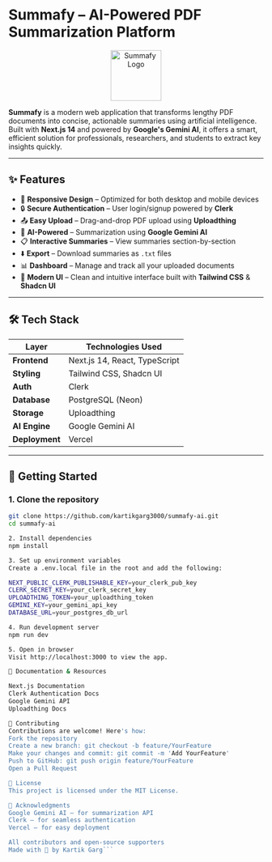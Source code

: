 # Summafy – AI-Powered PDF Summarization Platform

<p align="center">
  <img src="public/file.ico" alt="Summafy Logo" width="100"/>
</p>

**Summafy** is a modern web application that transforms lengthy PDF documents into concise, actionable summaries using artificial intelligence.  
Built with **Next.js 14** and powered by **Google's Gemini AI**, it offers a smart, efficient solution for professionals, researchers, and students to extract key insights quickly.

---

## ✨ Features

- 📱 **Responsive Design** – Optimized for both desktop and mobile devices
- 🔒 **Secure Authentication** – User login/signup powered by **Clerk**
- 📤 **Easy Upload** – Drag-and-drop PDF upload using **Uploadthing**
- 🤖 **AI-Powered** – Summarization using **Google Gemini AI**
- 📋 **Interactive Summaries** – View summaries section-by-section
- ⬇️ **Export** – Download summaries as `.txt` files
- 📊 **Dashboard** – Manage and track all your uploaded documents
- 🎨 **Modern UI** – Clean and intuitive interface built with **Tailwind CSS** & **Shadcn UI**

---

## 🛠️ Tech Stack

| Layer         | Technologies Used                    |
|---------------|---------------------------------------|
| **Frontend**  | Next.js 14, React, TypeScript         |
| **Styling**   | Tailwind CSS, Shadcn UI               |
| **Auth**      | Clerk                                 |
| **Database**  | PostgreSQL (Neon)                     |
| **Storage**   | Uploadthing                           |
| **AI Engine** | Google Gemini AI                      |
| **Deployment**| Vercel                                |

---

## 🚀 Getting Started

### 1. Clone the repository

```bash
git clone https://github.com/kartikgarg3000/summafy-ai.git
cd summafy-ai

2. Install dependencies
npm install

3. Set up environment variables
Create a .env.local file in the root and add the following:

NEXT_PUBLIC_CLERK_PUBLISHABLE_KEY=your_clerk_pub_key
CLERK_SECRET_KEY=your_clerk_secret_key
UPLOADTHING_TOKEN=your_uploadthing_token
GEMINI_KEY=your_gemini_api_key
DATABASE_URL=your_postgres_db_url

4. Run development server
npm run dev

5. Open in browser
Visit http://localhost:3000 to view the app.

📖 Documentation & Resources

Next.js Documentation
Clerk Authentication Docs
Google Gemini API
Uploadthing Docs

🤝 Contributing
Contributions are welcome! Here's how:
Fork the repository
Create a new branch: git checkout -b feature/YourFeature
Make your changes and commit: git commit -m 'Add YourFeature'
Push to GitHub: git push origin feature/YourFeature
Open a Pull Request

📝 License
This project is licensed under the MIT License.

👏 Acknowledgments
Google Gemini AI – for summarization API
Clerk – for seamless authentication
Vercel – for easy deployment

All contributors and open-source supporters
Made with 💚 by Kartik Garg```
